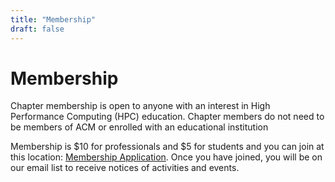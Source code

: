 ```yaml
---
title: "Membership"
draft: false
---
```


# Membership

Chapter membership is open to anyone with an interest in High Performance Computing (HPC) education.
Chapter members do not need to be members of ACM or enrolled with an educational institution

Membership is $10 for professionals and $5 for students and you can join at this location: [Membership Application](https://services.acm.org/public/qj/chapqj/chapqj_control.cfm?chap=116970).
Once you have joined, you will be on our email list to receive notices of activities and events.

